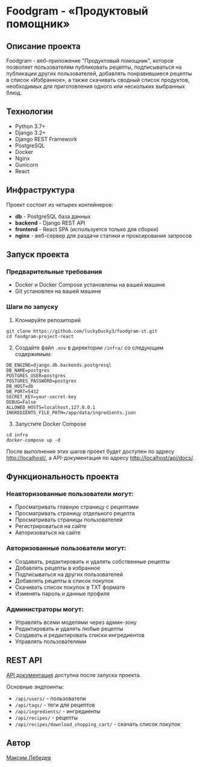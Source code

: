 # Foodgram - «Продуктовый помощник»

## Описание проекта

Foodgram - веб-приложение "Продуктовый помощник", которое позволяет пользователям публиковать рецепты, подписываться на публикации других пользователей, добавлять понравившиеся рецепты в список «Избранное», а также скачивать сводный список продуктов, необходимых для приготовления одного или нескольких выбранных блюд.

## Технологии

- Python 3.7+
- Django 3.2+
- Django REST Framework
- PostgreSQL
- Docker
- Nginx
- Gunicorn
- React

## Инфраструктура

Проект состоит из четырех контейнеров:

- **db** - PostgreSQL база данных
- **backend** - Django REST API
- **frontend** - React SPA (используется только для сборки)
- **nginx** - веб-сервер для раздачи статики и проксирования запросов

## Запуск проекта

### Предварительные требования

- Docker и Docker Compose установлены на вашей машине
- Git установлен на вашей машине

### Шаги по запуску

1. Клонируйте репозиторий

```
git clone https://github.com/luckyDucky3/foodgram-st.git
cd foodgram-project-react
```

2. Создайте файл `.env` в директории `/infra/` со следующим содержимым:

```
DB_ENGINE=django.db.backends.postgresql
DB_NAME=postgres
POSTGRES_USER=postgres
POSTGRES_PASSWORD=postgres
DB_HOST=db
DB_PORT=5432
SECRET_KEY=your-secret-key
DEBUG=False
ALLOWED_HOSTS=localhost,127.0.0.1
INGREDIENTS_FILE_PATH=/app/data/ingredients.json
```

3. Запустите Docker Compose

```
cd infra
docker-compose up -d
```

После выполнения этих шагов проект будет доступен по адресу [http://localhost/](http://localhost/), а API-документация по адресу [http://localhost/api/docs/](http://localhost/api/docs/).

## Функциональность проекта

### Неавторизованные пользователи могут:

- Просматривать главную страницу с рецептами
- Просматривать страницу отдельного рецепта
- Просматривать страницы пользователей
- Регистрироваться на сайте
- Авторизоваться на сайте

### Авторизованные пользователи могут:

- Создавать, редактировать и удалять собственные рецепты
- Добавлять рецепты в избранное
- Подписываться на других пользователей
- Добавлять рецепты в список покупок
- Скачивать список покупок в TXT формате
- Изменять пароль и данные профиля

### Администраторы могут:

- Управлять всеми моделями через админ-зону
- Редактировать и удалять любые рецепты
- Создавать и редактировать списки ингредиентов
- Управлять пользователями

## REST API

[API документация](http://localhost/api/docs/) доступна после запуска проекта.

Основные эндпоинты:

- `/api/users/` - пользователи
- `/api/tags/` - теги для рецептов
- `/api/ingredients/` - ингредиенты
- `/api/recipes/` - рецепты
- `/api/recipes/download_shopping_cart/` - скачать список покупок

## Автор

[Максим Лебедев](mailto:maxlebed04@mail.ru)